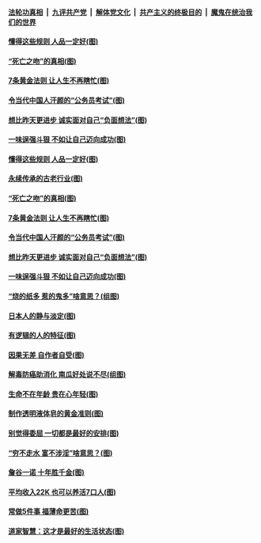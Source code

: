 ####  [法轮功真相](../../../../basic/blob/master/README.md?t=07041031) &nbsp;|&nbsp; [九评共产党](../../../../9ping.md/blob/master/README.md?t=07041031) &nbsp;|&nbsp; [解体党文化](../../../../jtdwh.md/blob/master/README.md?t=07041031)  &nbsp;|&nbsp; [共产主义的终极目的](../../../../gczydzjmd.md/blob/master/README.md?t=07041031) &nbsp;|&nbsp; [魔鬼在统治我们的世界](../../../../mgztzwmdsj.md/blob/master/README.md?t=07041031) 

#### [懂得这些规则 人品一定好(图)](../pages/p8/937490.md?t=07041031) 

#### [“死亡之吻”的真相(图)](../pages/p8/938205.md?t=07041031) 

#### [7条黄金法则 让人生不再瞎忙(图)](../pages/p8/938472.md?t=07041031) 

#### [令当代中国人汗颜的“公务员考试”(图)](../pages/p8/938246.md?t=07041031) 

#### [想比昨天更进步 诚实面对自己“负面想法”(图)](../pages/p8/938419.md?t=07041031) 

#### [一味逞强斗狠 不如让自己迈向成功(图)](../pages/p8/937701.md?t=07041031) 

#### [懂得这些规则 人品一定好(图)](../pages/p8/937490.md?t=07041031) 

#### [永续传承的古老行业(图)](../pages/p8/938548.md?t=07041031) 

#### [“死亡之吻”的真相(图)](../pages/p8/938205.md?t=07041031) 

#### [7条黄金法则 让人生不再瞎忙(图)](../pages/p8/938472.md?t=07041031) 

#### [令当代中国人汗颜的“公务员考试”(图)](../pages/p8/938246.md?t=07041031) 

#### [想比昨天更进步 诚实面对自己“负面想法”(图)](../pages/p8/938419.md?t=07041031) 

#### [一味逞强斗狠 不如让自己迈向成功(图)](../pages/p8/937701.md?t=07041031) 

#### [“烧的纸多 惹的鬼多”啥意思？(组图)](../pages/p8/938393.md?t=07041031) 

#### [日本人的静与淡定(图)](../pages/p8/936769.md?t=07041031) 

#### [有逻辑的人的特征(图)](../pages/p8/938239.md?t=07041031) 

#### [因果无差 自作者自受(图)](../pages/p8/938272.md?t=07041031) 

#### [解毒防癌助消化 南瓜好处说不尽(组图)](../pages/p8/937975.md?t=07041031) 

#### [生命不在年龄 贵在心年轻(图)](../pages/p8/937698.md?t=07041031) 

#### [制作透明液体皂的黄金准则(图)](../pages/p8/938207.md?t=07041031) 

#### [别觉得委屈 一切都是最好的安排(图)](../pages/p8/921940.md?t=07041031) 

#### [“穷不走水 富不涉淫”啥意思？(图)](../pages/p8/938176.md?t=07041031) 

#### [詹谷一诺 十年胜千金(图)](../pages/p8/937705.md?t=07041031) 

#### [平均收入22K 也可以养活7口人(图)](../pages/p8/938104.md?t=07041031) 

#### [常做5件事 福薄命更苦(图)](../pages/p8/937990.md?t=07041031) 

#### [道家智慧：这才是最好的生活状态(图)](../pages/p8/900827.md?t=07041031) 

